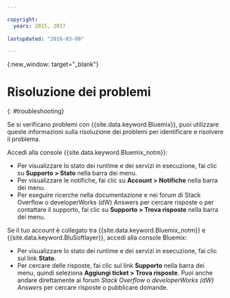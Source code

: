 ```yaml
---

copyright:
  years: 2015, 2017
  
lastupdated: "2016-03-08"

---
```



{:new_window: target="_blank"}



# Risoluzione dei problemi
{: #troubleshooting}

Se si verificano problemi con {{site.data.keyword.Bluemix}}, puoi utilizzare queste informazioni sulla risoluzione dei problemi per identificare e risolvere il problema.

Accedi alla console {{site.data.keyword.Bluemix_notm}}:
* Per visualizzare lo stato dei runtime e dei servizi in esecuzione, fai clic su **Supporto > Stato** nella barra dei menu. 
* Per visualizzare le notifiche, fai clic su **Account > Notifiche** nella barra dei menu. 
* Per eseguire ricerche nella documentazione e nei forum di Stack Overflow o developerWorks (dW) Answers per cercare risposte o per contattare il supporto, fai clic su **Supporto > Trova risposte** nella barra dei menu.

Se il tuo account è collegato tra {{site.data.keyword.Bluemix_notm}} e {{site.data.keyword.BluSoftlayer}}, accedi alla console Bluemix:
* Per visualizzare lo stato dei runtime e dei servizi in esecuzione, fai clic sul link **Stato**.
* Per cercare delle risposte, fai clic sul link **Supporto** nella barra dei menu, quindi seleziona **Aggiungi ticket > Trova risposte**.
  Puoi anche andare direttamente ai forum *Stack Overflow* o *developerWorks (dW) Answers* per cercare risposte o pubblicare domande. 
